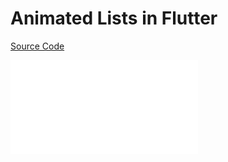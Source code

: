 # Animated Lists in Flutter

[Source Code](..source/animated-lists-in-flutter.dart)

![](../images/animated-lists-in-flutter.dart)
